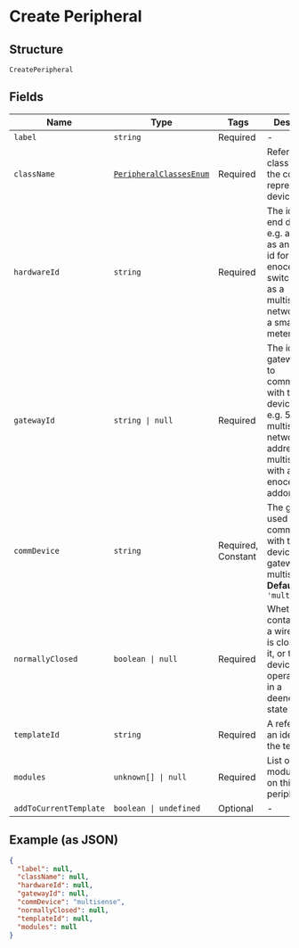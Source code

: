 
# Create Peripheral

## Structure

`CreatePeripheral`

## Fields

| Name | Type | Tags | Description |
|  --- | --- | --- | --- |
| `label` | `string` | Required | - |
| `className` | [`PeripheralClassesEnum`](/doc/models/peripheral-classes-enum.md) | Required | Refers to the class within the code that represents a device |
| `hardwareId` | `string` | Required | The id of the end device e.g. aabbccdd as an enocean id for an enocean switch or 123 as a multisense network id for a smart power meter |
| `gatewayId` | `string \| null` | Required | The id of the gateway used to communicate with this device<br>e.g. 543 a multisense network address for the multisense with an enocean addon |
| `commDevice` | `string` | Required, Constant | The gateway used to communicate with this device. Uses gatewayId. e.g. multisense<br>**Default**: `'multisense'` |
| `normallyClosed` | `boolean \| null` | Required | Whether the contact pair on a wired device is closed when it, or the device operating it, is in a deenergised state |
| `templateId` | `string` | Required | A reference to an identifier in the template |
| `modules` | `unknown[] \| null` | Required | List of add-on module/boards on this peripheral |
| `addToCurrentTemplate` | `boolean \| undefined` | Optional | - |

## Example (as JSON)

```json
{
  "label": null,
  "className": null,
  "hardwareId": null,
  "gatewayId": null,
  "commDevice": "multisense",
  "normallyClosed": null,
  "templateId": null,
  "modules": null
}
```


